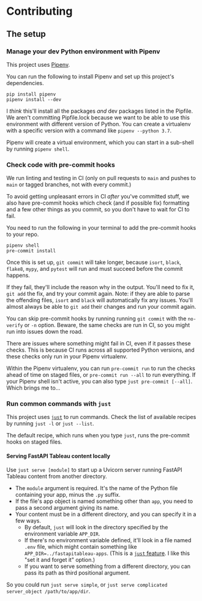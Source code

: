 # Contributing

## The setup

### Manage your dev Python environment with Pipenv

This project uses [Pipenv](https://pipenv.pypa.io/en/latest/).

You can run the following to install Pipenv and set up this project's dependencies.

```
pip install pipenv
pipenv install --dev
```

I *think* this'll install all the packages *and* dev packages listed in the Pipfile. We aren't committing Pipfile.lock because we want to be able to use this environment with different version of Python. You can create a virtualenv with a specific version with a command like `pipenv --python 3.7`.

Pipenv will create a virtual environment, which you can start in a sub-shell by running `pipenv shell`.

### Check code with pre-commit hooks

We run linting and testing in CI (only on pull requests to `main` and pushes to `main` or tagged branches, not with every commit.)

To avoid getting unpleasant errors in CI *after* you've committed stuff, we also have pre-commit hooks which check (and if possible fix) formatting and a few other things as you commit, so you don't have to wait for CI to fail.

You need to run the following in your terminal to add the pre-commit hooks to your repo.

```
pipenv shell
pre-commit install
```

Once this is set up, `git commit` will take longer, because `isort`, `black`, `flake8`, `mypy`, and `pytest` will run and must succeed before the commit happens.

If they fail, they'll include the reason why in the output. You'll need to fix it, `git add` the fix, and try your commit again. Note: if they are able to parse the offending files, `isort` and `black` will automatically fix any issues. You'll almost always be able to `git add` their changes and run your commit again.

You can skip pre-commit hooks by running running `git commit` with the `no-verify` or `-n` option. Beware, the same checks are run in CI, so you might run into issues down the road.

There are issues where something might fail in CI, even if it passes these checks. This is because CI runs across all supported Python versions, and these checks only run in your Pipenv virtualenv.

Within the Pipenv virtualenv, you can run `pre-commit run` to run the checks ahead of time on staged files, or `pre-commit run --all` to run everything. If your Pipenv shell isn't active, you can also type `just pre-commit [--all]`. Which brings me to…

### Run common commands with `just`

This project uses [`just`](https://github.com/casey/just) to run commands. Check the list of available recipes by running `just -l` or `just --list`.

The default recipe, which runs when you type `just`, runs the pre-commit hooks on staged files.

#### Serving FastAPI Tableau content locally

Use `just serve [module]` to start up a Uvicorn server running FastAPI Tableau content from another directory.

- The `module` argument is required. It's the name of the Python file containing your app, minus the `.py` suffix.
- If the file's app object is named something other than `app`, you need to pass a second argument giving its name.
- Your content must be in a different directory, and you can specify it in a few ways.
    - By default, `just` will look in the directory specified by the environment variable `APP_DIR`.
    - If there's no environment variable defined, it'll look in a file named `.env` file, which might contain something like `APP_DIR=../fastapitableau-apps`. (This is a [`just` feature](https://github.com/casey/just#dotenv-integration). I like this "set it and forget it" option.)
    - If you want to serve something from a different directory, you can pass its path as third positional argument.

So you could run `just serve simple`, or `just serve complicated server_object /path/to/app/dir`.
